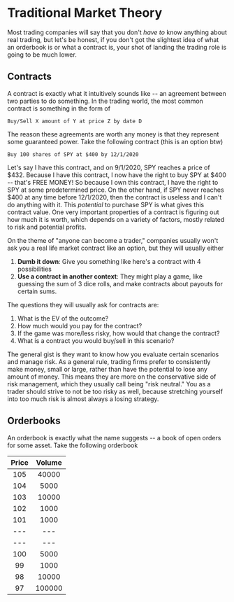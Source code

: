 # Traditional Market Theory

Most trading companies will say that you don't _have to_ know anything about real trading,
but let's be honest, if you don't got the slightest idea of what an orderbook is or what
a contract is, your shot of landing the trading role is going to be much lower.

## Contracts

A contract is exactly what it intuitively sounds like -- an agreement between two parties
to do something. In the trading world, the most common contract is something in the form of

```text
Buy/Sell X amount of Y at price Z by date D
```

The reason these agreements are worth any money is that they represent some guaranteed power.
Take the following contract (this is an option btw)

```text
Buy 100 shares of SPY at $400 by 12/1/2020
```

Let's say I have this contract, and on 9/1/2020, SPY reaches a price of $432. Because I have
this contract, I now have the right to buy SPY at $400 -- that's FREE MONEY! So because
I own this contract, I have the right to SPY at some predetermined price. On the other hand,
if SPY never reaches $400 at any time before 12/1/2020, then the contract is useless and I 
can't do anything with it. This _potential_ to purchase SPY is what gives this contract value.
One very important properties of a contract is figuring out how much it is worth, which depends
on a variety of factors, mostly related to risk and potential profits.

On the theme of "anyone can become a trader," companies usually won't ask you a real life market
contract like an option, but they will usually either

1. __Dumb it down__: Give you something like here's a contract with 4 possibilities
2. __Use a contract in another context__: They might play a game, like guessing the sum of 3 dice rolls,
   and make contracts about payouts for certain sums.

The questions they will usually ask for contracts are:

1. What is the EV of the outcome?
2. How much would you pay for the contract?
3. If the game was more/less risky, how would that change the contract?
4. What is a contract you would buy/sell in this scenario?

The general gist is they want to know how you evaluate certain scenarios and manage risk.
As a general rule, trading firms prefer to consistently make money, small or large, rather
than have the potential to lose any amount of money. This means they are more on the conservative
side of risk management, which they usually call being "risk neutral." You as a trader should
strive to not be too risky as well, because stretching yourself into too much risk is
almost always a losing strategy.

## Orderbooks

An orderbook is exactly what the name suggests -- a book of open orders for some asset.
Take the following orderbook

| Price | Volume |
|:-----:|:------:|
|105| 40000|
|104| 5000|
|103| 10000|
|102| 1000|
|101| 1000|
|---|---|
|---|---|
|100| 5000|
|99|  1000|
|98| 10000|
|97| 100000|